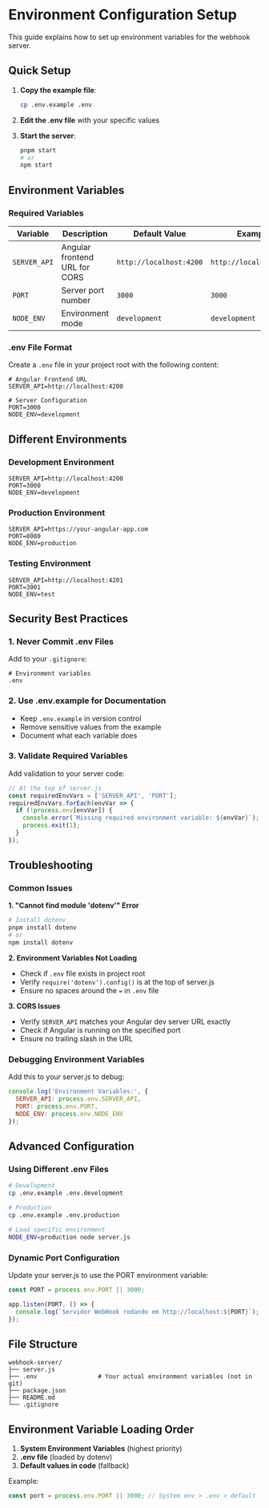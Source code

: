# Environment Configuration Setup

This guide explains how to set up environment variables for the webhook server.

## Quick Setup

1. **Copy the example file**:
   ```bash
   cp .env.example .env
   ```

2. **Edit the .env file** with your specific values

3. **Start the server**:
   ```bash
   pnpm start
   # or
   npm start
   ```

## Environment Variables

### Required Variables

| Variable | Description | Default Value | Example |
|----------|-------------|---------------|---------|
| `SERVER_API` | Angular frontend URL for CORS | `http://localhost:4200` | `http://localhost:4200` |
| `PORT` | Server port number | `3000` | `3000` |
| `NODE_ENV` | Environment mode | `development` | `development` |

### .env File Format

Create a `.env` file in your project root with the following content:

```env
# Angular Frontend URL
SERVER_API=http://localhost:4200

# Server Configuration
PORT=3000
NODE_ENV=development
```

## Different Environments

### Development Environment
```env
SERVER_API=http://localhost:4200
PORT=3000
NODE_ENV=development
```

### Production Environment
```env
SERVER_API=https://your-angular-app.com
PORT=8080
NODE_ENV=production
```

### Testing Environment
```env
SERVER_API=http://localhost:4201
PORT=3001
NODE_ENV=test
```

## Security Best Practices

### 1. Never Commit .env Files
Add to your `.gitignore`:
```gitignore
# Environment variables
.env
```

### 2. Use .env.example for Documentation
- Keep `.env.example` in version control
- Remove sensitive values from the example
- Document what each variable does

### 3. Validate Required Variables
Add validation to your server code:
```javascript
// At the top of server.js
const requiredEnvVars = ['SERVER_API', 'PORT'];
requiredEnvVars.forEach(envVar => {
  if (!process.env[envVar]) {
    console.error(`Missing required environment variable: ${envVar}`);
    process.exit(1);
  }
});
```

## Troubleshooting

### Common Issues

**1. "Cannot find module 'dotenv'" Error**
```bash
# Install dotenv
pnpm install dotenv
# or
npm install dotenv
```

**2. Environment Variables Not Loading**
- Check if `.env` file exists in project root
- Verify `require('dotenv').config()` is at the top of server.js
- Ensure no spaces around the `=` in `.env` file

**3. CORS Issues**
- Verify `SERVER_API` matches your Angular dev server URL exactly
- Check if Angular is running on the specified port
- Ensure no trailing slash in the URL

### Debugging Environment Variables

Add this to your server.js to debug:
```javascript
console.log('Environment Variables:', {
  SERVER_API: process.env.SERVER_API,
  PORT: process.env.PORT,
  NODE_ENV: process.env.NODE_ENV
});
```

## Advanced Configuration

### Using Different .env Files

```bash
# Development
cp .env.example .env.development

# Production  
cp .env.example .env.production

# Load specific environment
NODE_ENV=production node server.js
```

### Dynamic Port Configuration

Update your server.js to use the PORT environment variable:
```javascript
const PORT = process.env.PORT || 3000;

app.listen(PORT, () => {
  console.log(`Servidor WebHook rodando em http://localhost:${PORT}`);
});
```

## File Structure

```
webhook-server/
├── server.js
├── .env                 # Your actual environment variables (not in git)
├── package.json
├── README.md
└── .gitignore
```

## Environment Variable Loading Order

1. **System Environment Variables** (highest priority)
2. **.env file** (loaded by dotenv)
3. **Default values in code** (fallback)

Example:
```javascript
const port = process.env.PORT || 3000; // System env > .env > default
```
